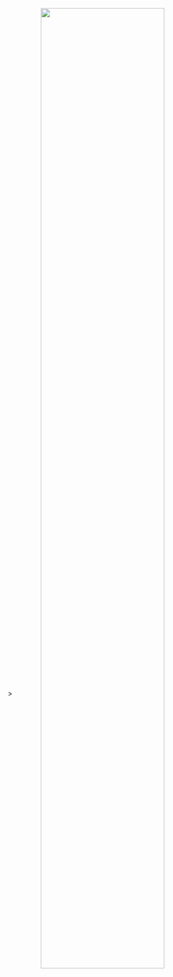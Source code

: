 <p align="center">>
  <img src="https://media2.giphy.com/media/v1.Y2lkPTc5MGI3NjExbHRycHNzcTdyYnpqdGJlcHZhN25oemx6MjBmbXJsdXZxNnJ2anNlbCZlcD12MV9pbnRlcm5hbF9naWZfYnlfaWQmY3Q9Zw/FO7rVNr3VgB2/giphy.gif" width='70%' align='center' >   
</p>

<!--
**BagasKuning/BagasKuning** is a ✨ _special_ ✨ repository because its `README.md` (this file) appears on your GitHub profile.

Here are some ideas to get you started:

- 🔭 I’m currently working on ...
- 🌱 I’m currently learning ...
- 👯 I’m looking to collaborate on ...
- 🤔 I’m looking for help with ...
- 💬 Ask me about ...
- 📫 How to reach me: ...
- 😄 Pronouns: ...
- ⚡ Fun fact: ...
-->
